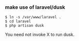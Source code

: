 ### make use of laravel/dusk

```
$ ln -s /var/www/laravel .
$ cd laravel
$ php artisan dusk
```

You need not invoke X to run dusk.
